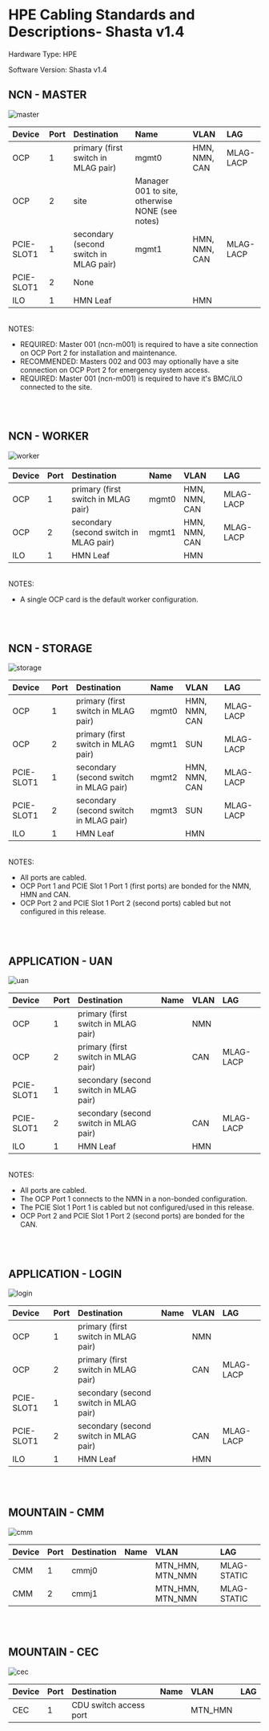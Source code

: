 # HPE Cabling Standards and Descriptions- Shasta v1.4

Hardware Type: HPE

Software Version: Shasta v1.4


## NCN - MASTER

![master](./images/hpe_master.png)

| Device | Port | Destination | Name | VLAN | LAG |
|:-------|------|:-------------------------|:--------------|:--------------------|:-----|
| OCP | 1 | primary (first switch in MLAG pair) | mgmt0 | HMN, NMN, CAN | MLAG-LACP
| OCP | 2 | site | Manager 001 to site, otherwise NONE (see notes) |  | 
| PCIE-SLOT1 | 1 | secondary (second switch in MLAG pair) | mgmt1 | HMN, NMN, CAN | MLAG-LACP
| PCIE-SLOT1 | 2 | None |  |  | 
| ILO | 1 | HMN Leaf |  | HMN | 

<br>
NOTES:

* REQUIRED:  Master 001 (ncn-m001) is required to have a site connection on OCP Port 2 for installation and maintenance.
* RECOMMENDED: Masters 002 and 003 may optionally have a site connection on OCP Port 2 for emergency system access.
* REQUIRED:  Master 001 (ncn-m001) is required to have it's BMC/iLO connected to the site.
<br>
<br>

## NCN - WORKER

![worker](./images/hpe_worker.png)

| Device | Port | Destination | Name | VLAN | LAG |
|:-------|------|:-------------------------|:--------------|:--------------------|:-----|
| OCP | 1 | primary (first switch in MLAG pair) | mgmt0 | HMN, NMN, CAN | MLAG-LACP
| OCP | 2 | secondary (second switch in MLAG pair) | mgmt1 | HMN, NMN, CAN | MLAG-LACP
| ILO | 1 | HMN Leaf |  | HMN | 

<br>
NOTES:

* A single OCP card is the default worker configuration.
<br>
<br>

## NCN - STORAGE

![storage](./images/hpe_storage.png)

| Device | Port | Destination | Name | VLAN | LAG |
|:-------|------|:-------------------------|:--------------|:--------------------|:-----|
| OCP | 1 | primary (first switch in MLAG pair) | mgmt0 | HMN, NMN, CAN | MLAG-LACP
| OCP | 2 | primary (first switch in MLAG pair) | mgmt1 | SUN | MLAG-LACP
| PCIE-SLOT1 | 1 | secondary (second switch in MLAG pair) | mgmt2 | HMN, NMN, CAN | MLAG-LACP
| PCIE-SLOT1 | 2 | secondary (second switch in MLAG pair) | mgmt3 | SUN | MLAG-LACP
| ILO | 1 | HMN Leaf |  | HMN | 

<br>
NOTES:

* All ports are cabled.
* OCP Port 1 and PCIE Slot 1 Port 1 (first ports) are bonded for the NMN, HMN and CAN.
* OCP Port 2 and PCIE Slot 1 Port 2 (second ports) cabled but not configured in this release.
<br>
<br>

## APPLICATION - UAN

![uan](./images/hpe_uan.png)

| Device | Port | Destination | Name | VLAN | LAG |
|:-------|------|:-------------------------|:--------------|:--------------------|:-----|
| OCP | 1 | primary (first switch in MLAG pair) |  | NMN | 
| OCP | 2 | primary (first switch in MLAG pair) |  | CAN | MLAG-LACP
| PCIE-SLOT1 | 1 | secondary (second switch in MLAG pair) |  |  | 
| PCIE-SLOT1 | 2 | secondary (second switch in MLAG pair) |  | CAN | MLAG-LACP
| ILO | 1 | HMN Leaf |  | HMN | 

<br>
NOTES:

* All ports are cabled.
* The OCP Port 1 connects to the NMN in a non-bonded configuration.
* The PCIE Slot 1 Port 1 is cabled but not configured/used in this release.
* OCP Port 2 and PCIE Slot 1 Port 2 (second ports) are bonded for the CAN.
<br>
<br>

## APPLICATION - LOGIN

![login](./images/hpe_login.png)

| Device | Port | Destination | Name | VLAN | LAG |
|:-------|------|:-------------------------|:--------------|:--------------------|:-----|
| OCP | 1 | primary (first switch in MLAG pair) |  | NMN | 
| OCP | 2 | primary (first switch in MLAG pair) |  | CAN | MLAG-LACP
| PCIE-SLOT1 | 1 | secondary (second switch in MLAG pair) |  |  | 
| PCIE-SLOT1 | 2 | secondary (second switch in MLAG pair) |  | CAN | MLAG-LACP
| ILO | 1 | HMN Leaf |  | HMN | 

<br>
<br>

## MOUNTAIN - CMM

![cmm](./images/hpe_cmm.png)

| Device | Port | Destination | Name | VLAN | LAG |
|:-------|------|:-------------------------|:--------------|:--------------------|:-----|
| CMM | 1 | cmmj0 |  | MTN_HMN, MTN_NMN | MLAG-STATIC
| CMM | 2 | cmmj1 |  | MTN_HMN, MTN_NMN | MLAG-STATIC

<br>
<br>

## MOUNTAIN - CEC

![cec](./images/hpe_cec.png)

| Device | Port | Destination | Name | VLAN | LAG |
|:-------|------|:-------------------------|:--------------|:--------------------|:-----|
| CEC | 1 | CDU switch access port |  | MTN_HMN | 

<br>
<br>
